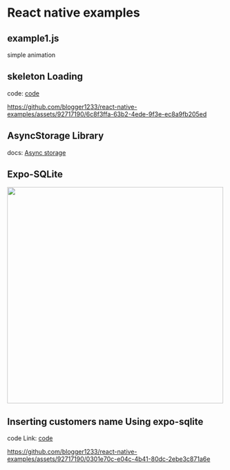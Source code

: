 # React native examples

## example1.js


simple animation




## skeleton Loading

code: <a href="https://github.com/blogger1233/react-native-examples/tree/main/skeleton-loading">code</a>

https://github.com/blogger1233/react-native-examples/assets/92717190/6c8f3ffa-63b2-4ede-9f3e-ec8a9fb205ed

## AsyncStorage Library

docs: <a href="https://react-native-async-storage.github.io/async-storage/docs/usage/">Async storage</a>

## Expo-SQLite

<img src="https://github.com/blogger1233/react-native-examples/assets/92717190/fb12366f-425c-4081-b5df-96b7dfa98cb0" height="500">

## Inserting customers name Using expo-sqlite

code Link: <a href="https://github.com/blogger1233/react-native-examples/blob/main/SQLLiteExample.js">code</a>

https://github.com/blogger1233/react-native-examples/assets/92717190/0301e70c-e04c-4b41-80dc-2ebe3c871a6e

